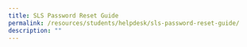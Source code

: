 ```yaml
---
title: SLS Password Reset Guide
permalink: /resources/students/helpdesk/sls-password-reset-guide/
description: ""
---
```

